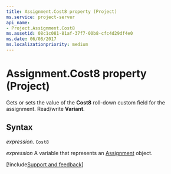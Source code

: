 ```yaml
---
title: Assignment.Cost8 property (Project)
ms.service: project-server
api_name:
- Project.Assignment.Cost8
ms.assetid: 08c1c081-81af-37f7-00b8-cfc4d29df4e0
ms.date: 06/08/2017
ms.localizationpriority: medium
---
```



# Assignment.Cost8 property (Project)

Gets or sets the value of the **Cost8** roll-down custom field for the assignment. Read/write **Variant**.


## Syntax

_expression_. `Cost8`

_expression_ A variable that represents an [Assignment](./Project.Assignment.md) object.

[!include[Support and feedback](~/includes/feedback-boilerplate.md)]
